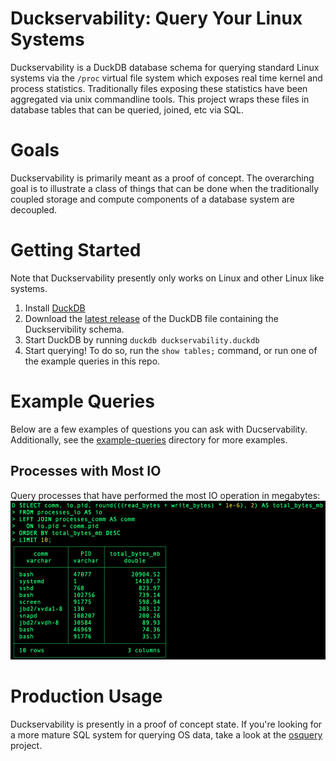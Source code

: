 
# Duckservability: Query Your Linux Systems
Duckservability is a DuckDB database schema for querying standard Linux systems via the `/proc` virtual file system which exposes real time kernel and process statistics. Traditionally files exposing these statistics have been aggregated via unix commandline tools. This project wraps these files in database tables that can be queried, joined, etc via SQL.

# Goals
Duckservability is primarily meant as a proof of concept. The overarching goal is to illustrate a class of things that can be done when the traditionally coupled storage and compute components of a database system are decoupled.

# Getting Started
Note that Duckservability presently only works on Linux and other Linux like systems.

1. Install [DuckDB](https://duckdb.org/docs/installation/)
1. Download the [latest release](https://github.com/MarkRoddy/duckservability/releases/download/latest/duckservability.duckdb) of the DuckDB file containing the Duckservibility schema.
1. Start DuckDB by running `duckdb duckservability.duckdb`
1. Start querying! To do so, run the `show tables;` command, or run one of the example queries in this repo. 

# Example Queries
Below are a few examples of questions you can ask with Ducservability. Additionally, see the [example-queries](tree/main/example-queries) directory for more examples.

## Processes with Most IO
Query processes that have performed the most IO operation in megabytes:
<br>
![most io](images/process-most-io.png)

# Production Usage
Duckservability is presently in a proof of concept state. If you're looking for a more mature SQL system for querying OS data, take a look at the [osquery](https://github.com/osquery/osquery) project.
